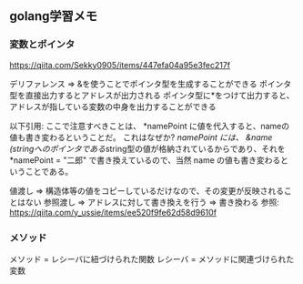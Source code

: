 ## golang学習メモ
###  変数とポインタ
https://qiita.com/Sekky0905/items/447efa04a95e3fec217f

デリファレンス  => &を使うことでポインタ型を生成することができる
ポインタ型を直接出力するとアドレスが出力される
ポインタ型に*をつけて出力すると、アドレスが指している変数の中身を出力することができる

以下引用:
ここで注意すべきことは、
*namePoint に値を代入すると、nameの値も書き変わるということだ。
これはなぜか?
*namePoint には、 &name (stringへのポインタである*string型の値が格納されているからであり、それを *namePoint = "二郎" で書き換えているので、当然 name の値も書き変わるということである。


値渡し => 構造体等の値をコピーしているだけなので、その変更が反映されることはない
参照渡し => アドレスに対して書き換えを行う => 書き換わる
参照: https://qiita.com/y_ussie/items/ee520f9fe62d58d9610f

### メソッド
メソッド =  レシーバに紐づけられた関数
レシーバ = メソッドに関連づけられた変数